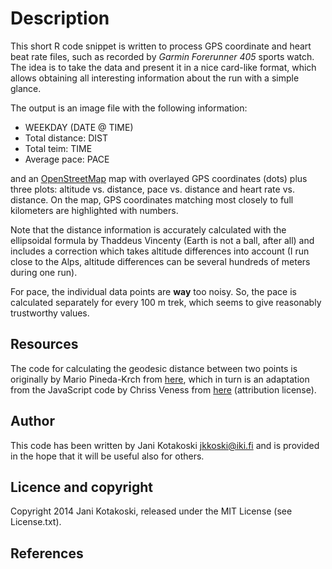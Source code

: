 # Description

This short R code snippet is written to process GPS coordinate and heart beat
rate files, such as recorded by *Garmin Forerunner 405* sports watch. The idea
is to take the data and present it in a nice card-like format, which allows
obtaining all interesting information about the run with a simple glance.

The output is an image file with the following information:

- WEEKDAY (DATE @ TIME)
- Total distance: DIST
- Total teim: TIME
- Average pace: PACE

and an [OpenStreetMap][OSM] map with overlayed GPS coordinates (dots) plus
three plots: altitude vs. distance, pace vs. distance and heart rate vs.
distance.  On the map, GPS coordinates matching most closely to full kilometers
are highlighted with numbers.

Note that the distance information is accurately calculated with the ellipsoidal
formula by Thaddeus Vincenty (Earth is not a ball, after all) and includes a
correction which takes altitude differences into account (I run close to the
Alps, altitude differences can be several hundreds of meters during one run).

For pace, the individual data points are **way** too noisy. So, the pace is
calculated separately for every 100 m trek, which seems to give reasonably
trustworthy values.

## Resources

The code for calculating the geodesic distance between two points is originally
by Mario Pineda-Krch from [here][R1], which in turn is an adaptation from the
JavaScript code by Chriss Veness from [here][R2] (attribution license).

## Author

This code has been written by Jani Kotakoski <jkkoski@iki.fi> and is provided
in the hope that it will be useful also for others.

## Licence and copyright

Copyright 2014 Jani Kotakoski, released under the MIT License (see License.txt).

## References

[OSM]: http://www.openstreetmap.org/
[R1]:  http://www.r-bloggers.com/great-circle-distance-calculations-in-r/
[R2]:  http://www.movable-type.co.uk/scripts/latlong-vincenty.html

